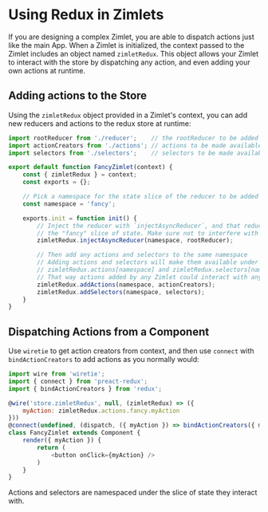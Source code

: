 # Using Redux in Zimlets

If you are designing a complex Zimlet, you are able to dispatch actions just like the main App. When a Zimlet is initialized, the context passed to the Zimlet includes an object named `zimletRedux`. This object allows your Zimlet to interact with the store by dispatching any action, and even adding your own actions at runtime.

## Adding actions to the Store

Using the `zimletRedux` object provided in a Zimlet's context, you can add new reducers and actions to the redux store at runtime:

```js
import rootReducer from './reducer';    // the rootReducer to be added to the redux store
import actionCreators from './actions'; // actions to be made available on `zimletRedux`
import selectors from './selectors';    // selectors to be made available on `zimletRedux`

export default function FancyZimlet(context) {
	const { zimletRedux } = context;
	const exports = {};

	// Pick a namespace for the state slice of the reducer to be added
	const namespace = 'fancy';

	exports.init = function init() {
		// Inject the reducer with `injectAsyncReducer`, and that reducer will update
		// the "fancy" slice of state. Make sure not to interfere with existing names!
		zimletRedux.injectAsyncReducer(namespace, rootReducer);

		// Then add any actions and selectors to the same namespace
		// Adding actions and selectors will make them available under the
		// zimletRedux.actions[namespace] and zimletRedux.selectors[namespace] objects.
		// That way actions added by any Zimlet could interact with any other Zimlet.
		zimletRedux.addActions(namespace, actionCreators);
		zimletRedux.addSelectors(namespace, selectors);
	}
}
```

## Dispatching Actions from a Component

Use `wiretie` to get action creators from context, and then use `connect` with `bindActionCreators` to add actions as you normally would:

```js
import wire from 'wiretie';
import { connect } from 'preact-redux';
import { bindActionCreators } from 'redux';

@wire('store.zimletRedux', null, (zimletRedux) => ({
	myAction: zimletRedux.actions.fancy.myAction
}))
@connect(undefined, (dispatch, ({ myAction }) => bindActionCreators({ myAction })))
class FancyZimlet extends Component {
	render({ myAction }) {
		return (
			<button onClick={myAction} />
		)
	}
}
```

Actions and selectors are namespaced under the slice of state they interact with.
